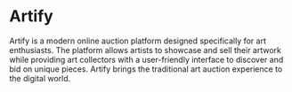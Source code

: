 # Artify
Artify is a modern online auction platform designed specifically for art enthusiasts. The platform allows artists to showcase and sell their artwork while providing art collectors with a user-friendly interface to discover and bid on unique pieces. Artify brings the traditional art auction experience to the digital world.
